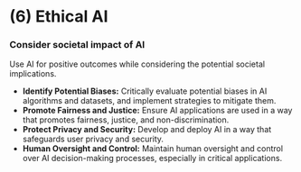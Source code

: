 # (6) Ethical AI

### **Consider societal impact of AI**

Use AI for positive outcomes while considering the potential societal implications.

* **Identify Potential Biases:** Critically evaluate potential biases in AI algorithms and datasets, and implement strategies to mitigate them.
* **Promote Fairness and Justice:** Ensure AI applications are used in a way that promotes fairness, justice, and non-discrimination.
* **Protect Privacy and Security:** Develop and deploy AI in a way that safeguards user privacy and security.
* **Human Oversight and Control:** Maintain human oversight and control over AI decision-making processes, especially in critical applications.
